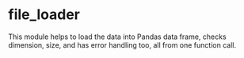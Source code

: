 # file_loader
This module helps to load the data into Pandas data frame, checks dimension, size, and has error handling too, all from one function call. 
